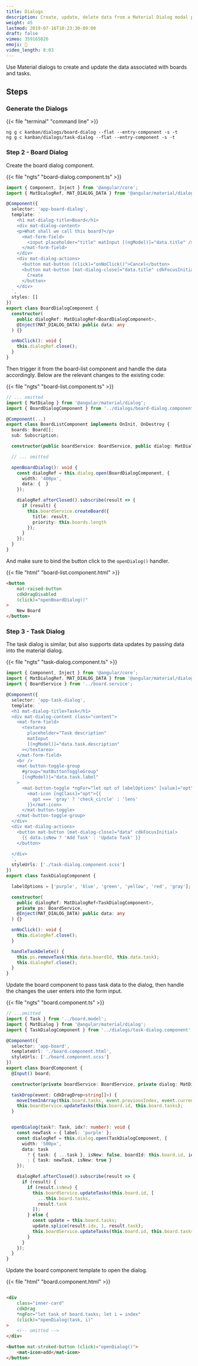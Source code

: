```yaml
---
title: Dialogs
description: Create, update, delete data from a Material Dialog modal popup
weight: 45
lastmod: 2019-07-16T10:23:30-09:00
draft: false
vimeo: 359165026
emoji: 🍱
video_length: 8:03
---
```


Use Material dialogs to create and update the data associated with boards and tasks. 

## Steps 

### Generate the Dialogs

{{< file "terminal" "command line" >}}
```text
ng g c kanban/dialogs/board-dialog --flat --entry-component -s -t
ng g c kanban/dialogs/task-dialog --flat --entry-component -s -t
```

### Step 2 - Board Dialog

Create the board dialog component.

{{< file "ngts" "board-dialog.component.ts" >}}
```typescript
import { Component, Inject } from '@angular/core';
import { MatDialogRef, MAT_DIALOG_DATA } from '@angular/material/dialog';

@Component({
  selector: 'app-board-dialog',
  template: `
    <h1 mat-dialog-title>Board</h1>
    <div mat-dialog-content>
    <p>What shall we call this board?</p>
      <mat-form-field>
        <input placeholder="title" matInput [(ngModel)]="data.title" />
      </mat-form-field>
    </div>
    <div mat-dialog-actions>
      <button mat-button (click)="onNoClick()">Cancel</button>
      <button mat-button [mat-dialog-close]="data.title" cdkFocusInitial>
        Create
      </button>
    </div>
  `,
  styles: []
})
export class BoardDialogComponent {
  constructor(
    public dialogRef: MatDialogRef<BoardDialogComponent>,
    @Inject(MAT_DIALOG_DATA) public data: any
  ) {}

  onNoClick(): void {
    this.dialogRef.close();
  }
}

```

Then trigger it from the board-list component and handle the data accordingly. Below are the relevant changes to the existing code:  

{{< file "ngts" "board-list.component.ts" >}}
```typescript
// ... omitted
import { MatDialog } from '@angular/material/dialog';
import { BoardDialogComponent } from '../dialogs/board-dialog.component';

@Component(...)
export class BoardListComponent implements OnInit, OnDestroy {
  boards: Board[];
  sub: Subscription;

  constructor(public boardService: BoardService, public dialog: MatDialog) {}

  // ... omitted

  openBoardDialog(): void {
    const dialogRef = this.dialog.open(BoardDialogComponent, {
      width: '400px',
      data: {  }
    });

    dialogRef.afterClosed().subscribe(result => {
      if (result) {
        this.boardService.createBoard({
          title: result,
          priority: this.boards.length
        });
      }
    });
  }
}
```

And make sure to bind the button click to the `openDialog()` handler. 

{{< file "html" "board-list.component.html" >}}
```html
<button
    mat-raised-button
    cdkDragDisabled
    (click)="openBoardDialog()"
>
    New Board
</button>
```

### Step 3 - Task Dialog

The task dialog is similar, but also supports data updates by passing data into the material dialog. 

{{< file "ngts" "task-dialog.component.ts" >}}
```typescript
import { Component, Inject } from '@angular/core';
import { MatDialogRef, MAT_DIALOG_DATA } from '@angular/material/dialog';
import { BoardService } from '../board.service';

@Component({
  selector: 'app-task-dialog',
  template: `
  <h1 mat-dialog-title>Task</h1>
  <div mat-dialog-content class="content">
    <mat-form-field>
      <textarea
        placeholder="Task description"
        matInput
        [(ngModel)]="data.task.description"
      ></textarea>
    </mat-form-field>
    <br />
    <mat-button-toggle-group
      #group="matButtonToggleGroup"
      [(ngModel)]="data.task.label"
    >
      <mat-button-toggle *ngFor="let opt of labelOptions" [value]="opt">
        <mat-icon [ngClass]="opt">{{
          opt === 'gray' ? 'check_circle' : 'lens'
        }}</mat-icon>
      </mat-button-toggle>
    </mat-button-toggle-group>
  </div>
  <div mat-dialog-actions>
    <button mat-button [mat-dialog-close]="data" cdkFocusInitial>
      {{ data.isNew ? 'Add Task' : 'Update Task' }}
    </button>

  </div>
  `,
  styleUrls: ['./task-dialog.component.scss']
})
export class TaskDialogComponent {

  labelOptions = ['purple', 'blue', 'green', 'yellow', 'red', 'gray'];

  constructor(
    public dialogRef: MatDialogRef<TaskDialogComponent>,
    private ps: BoardService,
    @Inject(MAT_DIALOG_DATA) public data: any
  ) {}

  onNoClick(): void {
    this.dialogRef.close();
  }

  handleTaskDelete() {
    this.ps.removeTask(this.data.boardId, this.data.task);
    this.dialogRef.close();
  }
}
```


Update the board component to pass task data to the dialog, then handle the changes the user enters into the form input. 

{{< file "ngts" "board.component.ts" >}}
```typescript
// ...omitted
import { Task } from '../board.model';
import { MatDialog } from '@angular/material/dialog';
import { TaskDialogComponent } from '../dialogs/task-dialog.component';

@Component({
  selector: 'app-board',
  templateUrl: './board.component.html',
  styleUrls: ['./board.component.scss']
})
export class BoardComponent {
  @Input() board;

  constructor(private boardService: BoardService, private dialog: MatDialog) {}

  taskDrop(event: CdkDragDrop<string[]>) {
    moveItemInArray(this.board.tasks, event.previousIndex, event.currentIndex);
    this.boardService.updateTasks(this.board.id, this.board.tasks);
  }


  openDialog(task?: Task, idx?: number): void {
    const newTask = { label: 'purple' };
    const dialogRef = this.dialog.open(TaskDialogComponent, {
      width: '500px',
      data: task
        ? { task: { ...task }, isNew: false, boardId: this.board.id, idx }
        : { task: newTask, isNew: true }
    });

    dialogRef.afterClosed().subscribe(result => {
      if (result) {
        if (result.isNew) {
          this.boardService.updateTasks(this.board.id, [
            ...this.board.tasks,
            result.task
          ]);
        } else {
          const update = this.board.tasks;
          update.splice(result.idx, 1, result.task);
          this.boardService.updateTasks(this.board.id, this.board.tasks);
        }
      }
    });
  }
}
```

Update the board component template to open the dialog. 

{{< file "html" "board.component.html" >}}
```html

<div 
    class="inner-card"
    cdkDrag
    *ngFor="let task of board.tasks; let i = index"
    (click)="openDialog(task, i)"
>
    <!-- omitted -->
</div>

<button mat-stroked-button (click)="openDialog()">
    <mat-icon>add</mat-icon>
</button>
```